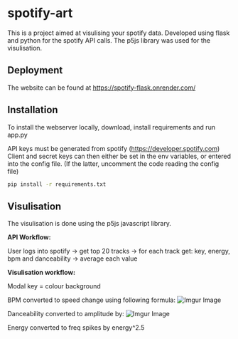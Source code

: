 # spotify-art

This is a project aimed at visulising your spotify data. Developed using flask and python for the spotify API calls. The p5js library was used for the visulisation.

## Deployment

The website can be found at https://spotify-flask.onrender.com/

## Installation

To install the webserver locally, download, install requirements and run app.py

API keys must be generated from spotify (https://developer.spotify.com)
Client and secret keys can then either be set in the env variables, or entered into the config file.
(If the latter, uncomment the code reading the config file)
```bash
pip install -r requirements.txt
```

## Visulisation
The visulisation is done using the p5js javascript library. 

**API Workflow:**

User logs into spotify -> get top 20 tracks -> for each track get: key, energy, bpm and danceability -> average each value

**Visulisation workflow:**

Modal key = colour background

BPM converted to speed change using following formula:
![Imgur Image](https://imgur.com/xnhIscv.jpg)

Danceability converted to amplitude by: ![Imgur Image](https://imgur.com/6OYNWvZ.gif)

Energy converted to freq spikes by energy^2.5


